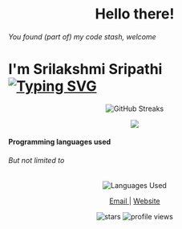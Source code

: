 <!--
 Copyright (c) 2022 Srilakshmi Sripathi
 
 This software is released under the MIT License.
 https://opensource.org/licenses/MIT
-->

<h1 align="center"> Hello there! </h1>
<h6>You found (part of) my code stash, welcome</h6>
<meta name="google-site-verification" content="5ex9pmW4jZRXupI8cfXFxWx7dpexVDsizingpwpkaeI" />
<h1 >
<div>I'm Srilakshmi Sripathi</div>
<a href="https://git.io/typing-svg"><img src="https://readme-typing-svg.herokuapp.com?font=Comic+Neue&weight=800&pause=1000&color=2B86F2&width=435&lines=Newbie+Full+Stack+developer;Interested+in+Open+Source+projects;Experienced+Software+tester" alt="Typing SVG" /></a>
</h1>
<p align = "center">
<img src="http://github-readme-streak-stats.herokuapp.com?user=SrilakshmiSripathi&theme=tokyonight_duo&hide_border=true" alt ="GitHub Streaks"/>
</p>
<p align = "center">
<img src="https://github-readme-stats.vercel.app/api?username=srilakshmisripathi&show_icons=true&include_all_commits=true&theme=buefy&hide_border=true">

</p>

<h4> Programming languages used</h4>
<h6>But not limited to</h6>
<p align = "center">
<img src="https://github-readme-stats.vercel.app/api/top-langs/?username=SrilakshmiSripathi&layout=compact" alt="Languages Used" />
</p>
<p align="center">
<a href="mailto:sripathi.srilakshmi@gmail.com">  Email  </a>  |  
<a href="https://srilakshmisripathi.github.io"> Website </a> 
</p>
</p>
<div align="center">
<img src="https://img.shields.io/github/stars/SrilakshmiSripathi?style=social", alt ="stars"/>
<img src="https://komarev.com/ghpvc/?username=SrilakshmiSripathi&label=Views", alt="profile views"/>
</div>